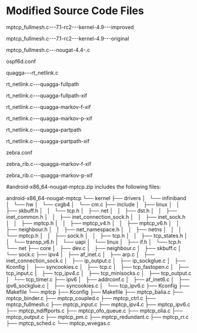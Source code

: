 
# Modified Source Code Files

mptcp_fullmesh.c---7.1-rc2---kernel-4.9---improved

mptcp_fullmesh.c---7.1-rc2---kernel-4.9---original

mptcp_fullmesh.c---nougat-4.4-.c

ospf6d.conf

quagga---rt_netlink.c

rt_netlink.c---quagga-fullpath

rt_netlink.c---quagga-fullpath-xif

rt_netlink.c---quagga-markov-f-xif

rt_netlink.c---quagga-markov-p-xif

rt_netlink.c---quagga-partpath

rt_netlink.c---quagga-partpath-xif

zebra.conf

zebra_rib.c---quagga-markov-f-xif

zebra_rib.c---quagga-markov-p-xif



#android-x86_64-nougat-mptcp.zip includes the following files:

android-x86_64-nougat-mptcp
└── kernel
    ├── drivers
    │   └── infiniband
    │       └── hw
    │           └── cxgb4
    │               └── cm.c
    ├── include
    │   ├── linux
    │   │   ├── skbuff.h
    │   │   └── tcp.h
    │   ├── net
    │   │   ├── dst.h
    │   │   ├── inet_common.h
    │   │   ├── inet_connection_sock.h
    │   │   ├── inet_sock.h
    │   │   ├── mptcp.h
    │   │   ├── mptcp_v4.h
    │   │   ├── mptcp_v6.h
    │   │   ├── neighbour.h
    │   │   ├── net_namespace.h
    │   │   ├── netns
    │   │   │   └── mptcp.h
    │   │   ├── sock.h
    │   │   ├── tcp.h
    │   │   ├── tcp_states.h
    │   │   └── transp_v6.h
    │   └── uapi
    │       └── linux
    │           ├── if.h
    │           └── tcp.h
    └── net
        ├── core
        │   ├── dev.c
        │   ├── neighbour.c
        │   ├── skbuff.c
        │   └── sock.c
        ├── ipv4
        │   ├── af_inet.c
        │   ├── arp.c
        │   ├── inet_connection_sock.c
        │   ├── ip_output.c
        │   ├── ip_sockglue.c
        │   ├── Kconfig
        │   ├── syncookies.c
        │   ├── tcp.c
        │   ├── tcp_fastopen.c
        │   ├── tcp_input.c
        │   ├── tcp_ipv4.c
        │   ├── tcp_minisocks.c
        │   ├── tcp_output.c
        │   └── tcp_timer.c
        ├── ipv6
        │   ├── addrconf.c
        │   ├── af_inet6.c
        │   ├── ipv6_sockglue.c
        │   ├── syncookies.c
        │   └── tcp_ipv6.c
        ├── Kconfig
        ├── Makefile
        └── mptcp
            ├── Kconfig
            ├── Makefile
            ├── mptcp_balia.c
            ├── mptcp_binder.c
            ├── mptcp_coupled.c
            ├── mptcp_ctrl.c
            ├── mptcp_fullmesh.c
            ├── mptcp_input.c
            ├── mptcp_ipv4.c
            ├── mptcp_ipv6.c
            ├── mptcp_ndiffports.c
            ├── mptcp_ofo_queue.c
            ├── mptcp_olia.c
            ├── mptcp_output.c
            ├── mptcp_pm.c
            ├── mptcp_redundant.c
            ├── mptcp_rr.c
            ├── mptcp_sched.c
            └── mptcp_wvegas.c
